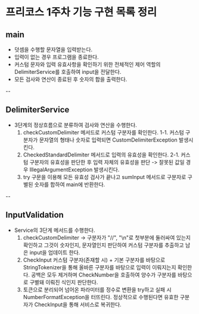 # 프리코스 1주차 기능 구현 목록 정리

## main

- 덧셈을 수행할 문자열을 입력받는다.
- 입력이 없는 경우 프로그램을 종료한다.
- 커스텀 문자와 입력 유효사항을 확인하기 위한 전체적인 제어 역할의 DelimiterService를 호출하여 input을 전달한다.
- 모든 검사와 연산이 종료된 후 숫자의 합을 출력한다.

--

## DelimiterService
- 3단계의 정상흐름으로 분류하여 검사와 연산을 수행한다.
  1. checkCustomDelimiter 메서드로 커스텀 구분자를 확인한다.
    1-1. 커스텀 구분자가 문자열의 형태나 숫자로 입력되면 CustomDelimiterException 발생시킨다.
  2. CheckedStandardDelimiter 메서드로 입력의 유효성을 확인한다.
    2-1. 커스텀 구분자의 유효성을 판단한 후 입력 자체의 유효성을 판단 -> 잘못된 값일 경우 IllegalArgumentException 발생시킨다.
  3. try 구문을 이용해 모든 유효성 검사가 끝나고 sumInput 메서드로 구분자로 구별된 숫자를 합하여 main에 반환한다.

--

## InputValidation
- Service의 3단게 메서드를 수행한다.
    1. checkCustomDelimiter -> 구분자가 "//", "\n"로 첫부분에 둘러싸여 있는지 확인하고 그것이
        숫자인지, 문자열인지 판단하여 커스텀 구분자를 추출하고 남은 input을 업데이트 한다.
    2. CheckInput 커스텀 구분자(존재할 시) + 기본 구분자를 바탕으로 StringTokenizer을 통해 올바른 구분자를
        바탕으로 입력이 이뤄지는지 확인한다. 공백은 모두 제거하며 CheckNumber을 호출하여 양수가 구분자를 바탕으로 구별돼
        이뤄진 식인지 판단한다.
    3. 토큰으로 분리되어 넘어온 파라미터를 정수로 변환을 try하고 실패 시 NumberFormatException을 터뜨린다.
        정상적으로 수행된다면 유효한 구분자가 CheckInput을 통해 서비스로 복귀한다.

